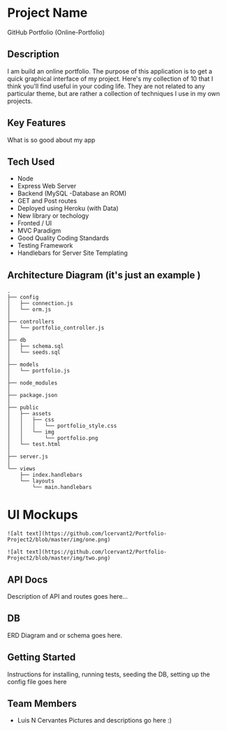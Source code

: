 # Project Name
GitHub Portfolio (Online-Portfolio)

## Description
I am build an online portfolio. The purpose of this application is to get a quick graphical interface of my project. Here's my collection of 10 that I think you'll find useful in your coding life.  They are not related to any particular theme, but are rather a collection of techniques I use in my own projects. 

## Key Features
What is so good about my app

## Tech Used
* Node
* Express Web Server
* Backend (MySQL -Database an ROM)
* GET and Post routes
* Deployed using Heroku (with Data)
* New library or techology
* Fronted / UI
* MVC Paradigm
* Good Quality Coding Standards
* Testing Framework
* Handlebars for Server Site Templating


## Architecture Diagram (it's just an example )
```
.
├── config
│   ├── connection.js
│   └── orm.js
│ 
├── controllers
│   └── portfolio_controller.js
│
├── db
│   ├── schema.sql
│   └── seeds.sql
│
├── models
│   └── portfolio.js
│ 
├── node_modules
│ 
├── package.json
│
├── public
│   ├── assets
│   │   ├── css
│   │   │   └── portfolio_style.css
│   │   └── img
│   │       └── portfolio.png
│   └── test.html
│
├── server.js
│
└── views
    ├── index.handlebars
    └── layouts
        └── main.handlebars
```

# UI Mockups
    ![alt text](https://github.com/lcervant2/Portfolio-Project2/blob/master/img/one.png)
    
    ![alt text](https://github.com/lcervant2/Portfolio-Project2/blob/master/img/two.png)


## API Docs
Description of API and routes goes here...

## DB 
ERD Diagram and or schema goes here.

## Getting Started
Instructions for installing, running tests, seeding the DB, setting up the config file goes here

## Team Members
* Luis N Cervantes
Pictures and descriptions go here :)